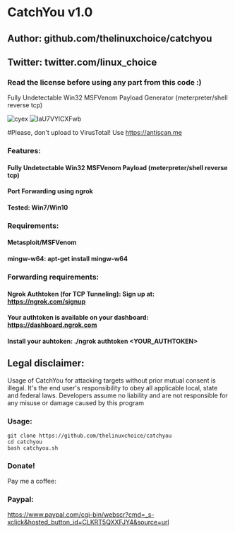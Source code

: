 # CatchYou v1.0
## Author: github.com/thelinuxchoice/catchyou
## Twitter: twitter.com/linux_choice
### Read the license before using any part from this code :) 

Fully Undetectable Win32 MSFVenom Payload Generator (meterpreter/shell reverse tcp)

![cyex](https://user-images.githubusercontent.com/34893261/80262581-43c42100-8664-11ea-9b88-be791ea007b9.png)
![IaU7VYlCXFwb](https://user-images.githubusercontent.com/34893261/80262663-8d147080-8664-11ea-83af-ec178ba82b6b.png)

#Please, don't upload to VirusTotal! Use https://antiscan.me

### Features:
#### Fully Undetectable Win32 MSFVenom Payload (meterpreter/shell reverse tcp)
#### Port Forwarding using ngrok
#### Tested: Win7/Win10

### Requirements:
#### Metasploit/MSFVenom
#### mingw-w64: apt-get install mingw-w64 
### Forwarding requirements:
#### Ngrok Authtoken (for TCP Tunneling): Sign up at: https://ngrok.com/signup
#### Your authtoken is available on your dashboard: https://dashboard.ngrok.com
#### Install your auhtoken: ./ngrok authtoken <YOUR_AUTHTOKEN>

## Legal disclaimer:

Usage of CatchYou for attacking targets without prior mutual consent is illegal. It's the end user's responsibility to obey all applicable local, state and federal laws. Developers assume no liability and are not responsible for any misuse or damage caused by this program 

### Usage:
```
git clone https://github.com/thelinuxchoice/catchyou
cd catchyou
bash catchyou.sh
```
### Donate!
Pay me a coffee:
### Paypal:
https://www.paypal.com/cgi-bin/webscr?cmd=_s-xclick&hosted_button_id=CLKRT5QXXFJY4&source=url
